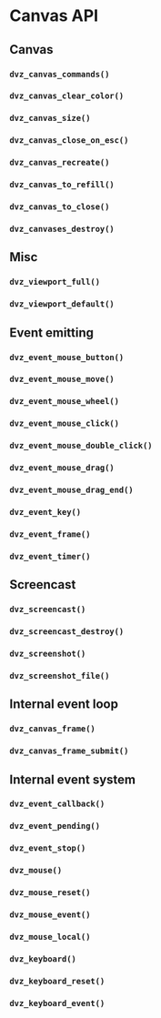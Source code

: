 # Canvas API

## Canvas

### `dvz_canvas_commands()`
### `dvz_canvas_clear_color()`
### `dvz_canvas_size()`
### `dvz_canvas_close_on_esc()`
### `dvz_canvas_recreate()`
### `dvz_canvas_to_refill()`
### `dvz_canvas_to_close()`
### `dvz_canvases_destroy()`


## Misc

### `dvz_viewport_full()`
### `dvz_viewport_default()`


## Event emitting

### `dvz_event_mouse_button()`
### `dvz_event_mouse_move()`
### `dvz_event_mouse_wheel()`
### `dvz_event_mouse_click()`
### `dvz_event_mouse_double_click()`
### `dvz_event_mouse_drag()`
### `dvz_event_mouse_drag_end()`
### `dvz_event_key()`
### `dvz_event_frame()`
### `dvz_event_timer()`


## Screencast

### `dvz_screencast()`
### `dvz_screencast_destroy()`
### `dvz_screenshot()`
### `dvz_screenshot_file()`


## Internal event loop

### `dvz_canvas_frame()`
### `dvz_canvas_frame_submit()`


## Internal event system

### `dvz_event_callback()`
### `dvz_event_pending()`
### `dvz_event_stop()`

### `dvz_mouse()`
### `dvz_mouse_reset()`
### `dvz_mouse_event()`
### `dvz_mouse_local()`

### `dvz_keyboard()`
### `dvz_keyboard_reset()`
### `dvz_keyboard_event()`

